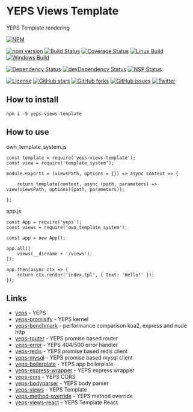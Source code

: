 # YEPS Views Template

YEPS Template rendering

[![NPM](https://nodei.co/npm/yeps-views-template.png)](https://npmjs.org/package/yeps-views-template)

[![npm version](https://badge.fury.io/js/yeps-views-template.svg)](https://badge.fury.io/js/yeps-views-template)
[![Build Status](https://travis-ci.org/evheniy/yeps-views-template.svg?branch=master)](https://travis-ci.org/evheniy/yeps-views-template)
[![Coverage Status](https://coveralls.io/repos/github/evheniy/yeps-views-template/badge.svg?branch=master)](https://coveralls.io/github/evheniy/yeps-views-template?branch=master)
[![Linux Build](https://img.shields.io/travis/evheniy/yeps-views-template/master.svg?label=linux)](https://travis-ci.org/evheniy/)
[![Windows Build](https://img.shields.io/appveyor/ci/evheniy/yeps-views-template/master.svg?label=windows)](https://ci.appveyor.com/project/evheniy/yeps-views-template)

[![Dependency Status](https://david-dm.org/evheniy/yeps-views-template.svg)](https://david-dm.org/evheniy/yeps-views-template)
[![devDependency Status](https://david-dm.org/evheniy/yeps-views-template/dev-status.svg)](https://david-dm.org/evheniy/yeps-views-template#info=devDependencies)
[![NSP Status](https://img.shields.io/badge/NSP%20status-no%20vulnerabilities-green.svg)](https://travis-ci.org/evheniy/yeps-views-template)

[![License](https://img.shields.io/badge/license-MIT-blue.svg)](https://raw.githubusercontent.com/evheniy/yeps-views-template/master/LICENSE)
[![GitHub stars](https://img.shields.io/github/stars/evheniy/yeps-views-template.svg)](https://github.com/evheniy/yeps-views-template/stargazers)
[![GitHub forks](https://img.shields.io/github/forks/evheniy/yeps-views-template.svg)](https://github.com/evheniy/yeps-views-template/network)
[![GitHub issues](https://img.shields.io/github/issues/evheniy/yeps-views-template.svg)](https://github.com/evheniy/yeps-views-template/issues)
[![Twitter](https://img.shields.io/twitter/url/https/github.com/evheniy/yeps-views-template.svg?style=social)](https://twitter.com/intent/tweet?text=Wow:&url=%5Bobject%20Object%5D)


## How to install

    npm i -S yeps-views-template
  

## How to use
    
own_template_system.js

    const template = require('yeps-views-template');
    const view = require('template_system');

    module.exports = (viewsPath, options = {}) => async context => {
       
        return template(context, async (path, parameters) => view(viewsPath, options)(path, parameters));
    
    };

app.js

    const App = require('yeps');
    const views = require('own_template_system');
    
    const app = new App();
    
    app.all([
        views(__dirname + '/views');
    ]);
    
    app.then(async ctx => {
        return ctx.render('index.tpl', { text: 'Hello!' });
    });

## Links

* [yeps](https://github.com/evheniy/yeps) - YEPS
* [yeps-promisify](https://github.com/evheniy/yeps-promisify) - YEPS kernel
* [yeps-benchmark](https://github.com/evheniy/yeps-benchmark) - performance comparison koa2, express and node http
* [yeps-router](https://github.com/evheniy/yeps-router) - YEPS promise based router
* [yeps-error](https://github.com/evheniy/yeps-error) - YEPS 404/500 error handler
* [yeps-redis](https://github.com/evheniy/yeps-redis) - YEPS promise based redis client
* [yeps-mysql](https://github.com/evheniy/yeps-mysql) - YEPS promise based mysql client
* [yeps-boilerplate](https://github.com/evheniy/yeps-boilerplate) - YEPS app boilerplate
* [yeps-express-wrapper](https://github.com/evheniy/yeps-express-wrapper) - YEPS express wrapper
* [yeps-cors](https://github.com/evheniy/yeps-cors) - YEPS CORS
* [yeps-bodyparser](https://github.com/evheniy/yeps-bodyparser) - YEPS body parser
* [yeps-views](https://github.com/evheniy/yeps-views) - YEPS Template
* [yeps-method-override](https://github.com/evheniy/yeps-method-override) - YEPS method override
* [yeps-views-react](https://github.com/evheniy/yeps-views-react) - YEPS Template React